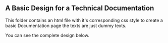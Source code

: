 ## A Basic Design for a Technical Documentation

This folder contains an html file with it's corresponding css style to create a basic Documentation page the texts are just dummy texts.

You can see the complete design below.